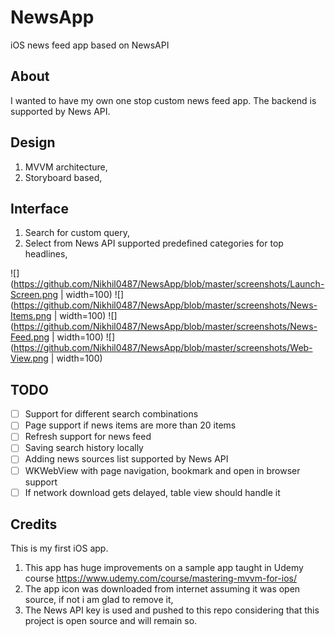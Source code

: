 # NewsApp
iOS news feed app based on NewsAPI

## About 
I wanted to have my own one stop custom news feed app. The backend is supported by News API.

## Design
1. MVVM architecture,
2. Storyboard based,

## Interface
1. Search for custom query,
2. Select from News API supported predefined categories for top headlines,

![](https://github.com/Nikhil0487/NewsApp/blob/master/screenshots/Launch-Screen.png | width=100)
![](https://github.com/Nikhil0487/NewsApp/blob/master/screenshots/News-Items.png | width=100)
![](https://github.com/Nikhil0487/NewsApp/blob/master/screenshots/News-Feed.png | width=100)
![](https://github.com/Nikhil0487/NewsApp/blob/master/screenshots/Web-View.png | width=100)

## TODO
- [ ] Support for different search combinations
- [ ] Page support if news items are more than 20 items
- [ ] Refresh support for news feed 
- [ ] Saving search history locally
- [ ] Adding news sources list supported by News API
- [ ] WKWebView with page navigation, bookmark and open in browser support
- [ ] If network download gets delayed, table view should handle it

## Credits
This is my first iOS app. 
1. This app has huge improvements on a sample app taught in Udemy course https://www.udemy.com/course/mastering-mvvm-for-ios/
2. The app icon was downloaded from internet assuming it was open source, if not i am glad to remove it,
3. The News API key is used and pushed to this repo considering that this project is open source and will remain so.
